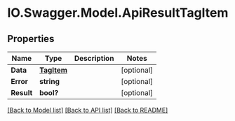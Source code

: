 # IO.Swagger.Model.ApiResultTagItem
## Properties

Name | Type | Description | Notes
------------ | ------------- | ------------- | -------------
**Data** | [**TagItem**](TagItem.md) |  | [optional] 
**Error** | **string** |  | [optional] 
**Result** | **bool?** |  | [optional] 

[[Back to Model list]](../README.md#documentation-for-models) [[Back to API list]](../README.md#documentation-for-api-endpoints) [[Back to README]](../README.md)

